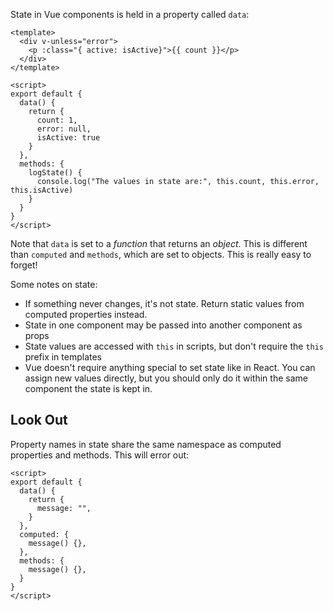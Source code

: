 State in Vue components is held in a property called `data`:

```vue
<template>
  <div v-unless="error">
    <p :class="{ active: isActive}">{{ count }}</p>
  </div>
</template>

<script>
export default {
  data() {
    return {
      count: 1,
      error: null,
      isActive: true
    }
  },
  methods: {
    logState() {
      console.log("The values in state are:", this.count, this.error, this.isActive)
    }
  }
}
</script>
```

Note that `data` is set to a *function* that returns an *object*. This is different than `computed` and `methods`, which are set to objects. This is really easy to forget!

Some notes on state:

* If something never changes, it's not state. Return static values from computed properties instead.
* State in one component may be passed into another component as props
* State values are accessed with `this` in scripts, but don't require the `this` prefix in templates
* Vue doesn't require anything special to set state like in React. You can assign new values directly, but you should only do it within the same component the state is kept in.

## Look Out

Property names in state share the same namespace as computed properties and methods. This will error out:

```vue
<script>
export default {
  data() {
    return {
      message: "",
    }
  },
  computed: {
    message() {},
  },
  methods: {
    message() {},
  }
}
</script>
```
